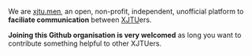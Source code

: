 We are [xjtu.men](https://xjtu.men), an open, non-profit, independent, unofficial platform to **faciliate communication** between [XJTU](http://www.xjtu.edu.cn)ers.

**Joining this Github organisation is very welcomed** as long you want to contribute something helpful to other XJTUers.
